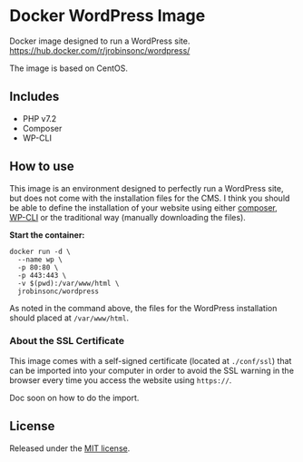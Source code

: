 # Docker WordPress Image

Docker image designed to run a WordPress site.  
<https://hub.docker.com/r/jrobinsonc/wordpress/>

The image is based on CentOS.

## Includes

* PHP v7.2
* Composer
* WP-CLI

## How to use

This image is an environment designed to perfectly run a WordPress site, but does not come with the installation files for the CMS. I think you should be able to define the installation of your website using either [composer](https://getcomposer.org/), [WP-CLI](https://wp-cli.org/) or the traditional way (manually downloading the files).

**Start the container:**

```shell
docker run -d \
  --name wp \
  -p 80:80 \
  -p 443:443 \
  -v $(pwd):/var/www/html \
  jrobinsonc/wordpress
```

As noted in the command above, the files for the WordPress installation should placed at `/var/www/html`. 

### About the SSL Certificate

This image comes with a self-signed certificate (located at `./conf/ssl`) that can be imported into your computer in order to avoid the SSL warning in the browser every time you access the website using `https://`.

Doc soon on how to do the import.

## License

Released under the [MIT license](https://raw.githubusercontent.com/jrobinsonc/docker-wordpress/master/LICENSE).
